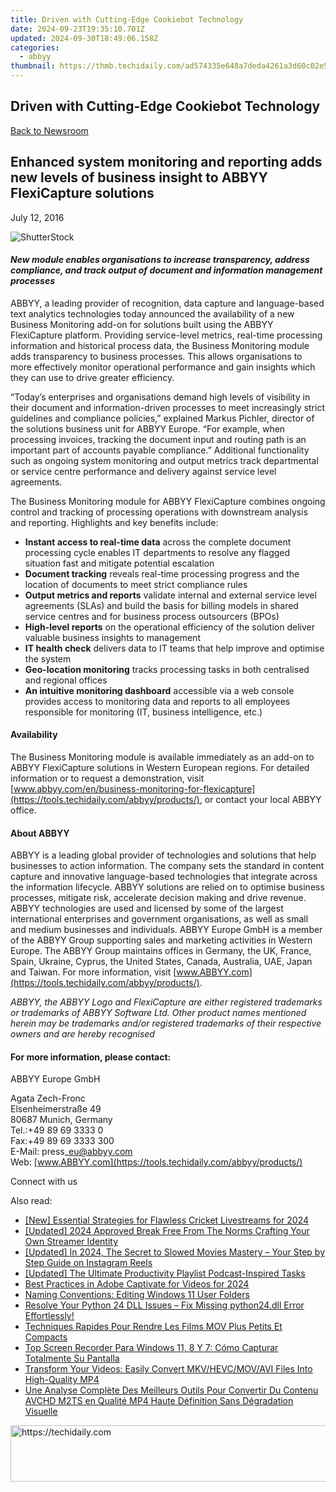 ```yaml
---
title: Driven with Cutting-Edge Cookiebot Technology
date: 2024-09-23T19:35:10.701Z
updated: 2024-09-30T18:49:06.158Z
categories:
  - abbyy
thumbnail: https://thmb.techidaily.com/ad574335e648a7deda4261a3d60c02e5050876ad97d3a8d2551786ec91da20e4.jpg
---
```


## Driven with Cutting-Edge Cookiebot Technology

[Back to Newsroom](https://tools.techidaily.com/abbyy/products/)

## Enhanced system monitoring and reporting adds new levels of business insight to ABBYY FlexiCapture solutions

July 12, 2016

![ShutterStock](https://content.abbyy.com/-/media/project/abbyy/abbyy/branchtemplates/shutterstock_1272462163_1296-x-729.jpg?h=729&iar=0&w=1296)

#### _New module enables organisations to increase transparency, address compliance, and track output of document and information management processes_

ABBYY, a leading provider of recognition, data capture and language-based text analytics technologies today announced the availability of a new Business Monitoring add-on for solutions built using the ABBYY FlexiCapture platform. Providing service-level metrics, real-time processing information and historical process data, the Business Monitoring module adds transparency to business processes. This allows organisations to more effectively monitor operational performance and gain insights which they can use to drive greater efficiency.

“Today’s enterprises and organisations demand high levels of visibility in their document and information-driven processes to meet increasingly strict guidelines and compliance policies,” explained Markus Pichler, director of the solutions business unit for ABBYY Europe. “For example, when processing invoices, tracking the document input and routing path is an important part of accounts payable compliance.” Additional functionality such as ongoing system monitoring and output metrics track departmental or service centre performance and delivery against service level agreements.

The Business Monitoring module for ABBYY FlexiCapture combines ongoing control and tracking of processing operations with downstream analysis and reporting. Highlights and key benefits include:

* **Instant access to real-time data** across the complete document processing cycle enables IT departments to resolve any flagged situation fast and mitigate potential escalation
* **Document tracking** reveals real-time processing progress and the location of documents to meet strict compliance rules
* **Output metrics and reports** validate internal and external service level agreements (SLAs) and build the basis for billing models in shared service centres and for business process outsourcers (BPOs)
* **High-level reports** on the operational efficiency of the solution deliver valuable business insights to management
* **IT health check** delivers data to IT teams that help improve and optimise the system
* **Geo-location monitoring** tracks processing tasks in both centralised and regional offices
* **An intuitive monitoring dashboard** accessible via a web console provides access to monitoring data and reports to all employees responsible for monitoring (IT, business intelligence, etc.)

#### Availability

The Business Monitoring module is available immediately as an add-on to ABBYY FlexiCapture solutions in Western European regions. For detailed information or to request a demonstration, visit [www.abbyy.com/en/business-monitoring-for-flexicapture](https://tools.techidaily.com/abbyy/products/), or contact your local ABBYY office.

#### About ABBYY

ABBYY is a leading global provider of technologies and solutions that help businesses to action information. The company sets the standard in content capture and innovative language-based technologies that integrate across the information lifecycle. ABBYY solutions are relied on to optimise business processes, mitigate risk, accelerate decision making and drive revenue. ABBYY technologies are used and licensed by some of the largest international enterprises and government organisations, as well as small and medium businesses and individuals. ABBYY Europe GmbH is a member of the ABBYY Group supporting sales and marketing activities in Western Europe. The ABBYY Group maintains offices in Germany, the UK, France, Spain, Ukraine, Cyprus, the United States, Canada, Australia, UAE, Japan and Taiwan. For more information, visit [www.ABBYY.com](https://tools.techidaily.com/abbyy/products/).

_ABBYY, the ABBYY Logo and FlexiCapture are either registered trademarks or trademarks of ABBYY Software Ltd. Other product names mentioned herein may be trademarks and/or registered trademarks of their respective owners and are hereby recognised_

#### For more information, please contact:

ABBYY Europe GmbH

Agata Zech-Fronc  
Elsenheimerstraße 49   
80687 Munich, Germany  
Tel.:+49 89 69 3333 0  
Fax:+49 89 69 3333 300  
E-Mail: press\_eu@abbyy.com  
Web: [www.ABBYY.com](https://tools.techidaily.com/abbyy/products/)

Connect with us

<ins class="adsbygoogle"
     style="display:block"
     data-ad-format="autorelaxed"
     data-ad-client="ca-pub-7571918770474297"
     data-ad-slot="1223367746"></ins>

<ins class="adsbygoogle"
     style="display:block"
     data-ad-client="ca-pub-7571918770474297"
     data-ad-slot="8358498916"
     data-ad-format="auto"
     data-full-width-responsive="true"></ins>

<span class="atpl-alsoreadstyle">Also read:</span>
<div><ul>
<li><a href="https://fox-access.techidaily.com/new-essential-strategies-for-flawless-cricket-livestreams-for-2024/"><u>[New] Essential Strategies for Flawless Cricket Livestreams for 2024</u></a></li>
<li><a href="https://youtube-blog.techidaily.com/ed-2024-approved-break-free-from-the-norms-crafting-your-own-streamer-identity/"><u>[Updated] 2024 Approved Break Free From The Norms Crafting Your Own Streamer Identity</u></a></li>
<li><a href="https://instagram-clips.techidaily.com/updated-in-2024-the-secret-to-slowed-movies-mastery-your-step-by-step-guide-on-instagram-reels/"><u>[Updated] In 2024, The Secret to Slowed Movies Mastery – Your Step by Step Guide on Instagram Reels</u></a></li>
<li><a href="https://some-skills.techidaily.com/updated-the-ultimate-productivity-playlist-podcast-inspired-tasks/"><u>[Updated] The Ultimate Productivity Playlist Podcast-Inspired Tasks</u></a></li>
<li><a href="https://desktop-recording.techidaily.com/best-practices-in-adobe-captivate-for-videos-for-2024/"><u>Best Practices in Adobe Captivate for Videos for 2024</u></a></li>
<li><a href="https://win11-tips.techidaily.com/naming-conventions-editing-windows-11-user-folders/"><u>Naming Conventions: Editing Windows 11 User Folders</u></a></li>
<li><a href="https://tech-recovery.techidaily.com/resolve-your-python-24-dll-issues-fix-missing-python24dll-error-effortlessly/"><u>Resolve Your Python 24 DLL Issues – Fix Missing python24.dll Error Effortlessly!</u></a></li>
<li><a href="https://discover-alternatives.techidaily.com/techniques-rapides-pour-rendre-les-films-mov-plus-petits-et-compacts/"><u>Techniques Rapides Pour Rendre Les Films MOV Plus Petits Et Compacts</u></a></li>
<li><a href="https://discover-alternatives.techidaily.com/top-screen-recorder-para-windows-11-8-y-7-como-capturar-totalmente-su-pantalla/"><u>Top Screen Recorder Para Windows 11, 8 Y 7: Cómo Capturar Totalmente Su Pantalla</u></a></li>
<li><a href="https://discover-alternatives.techidaily.com/transform-your-videos-easily-convert-mkvhevcmovavi-files-into-high-quality-mp4/"><u>Transform Your Videos: Easily Convert MKV/HEVC/MOV/AVI Files Into High-Quality MP4</u></a></li>
<li><a href="https://discover-alternatives.techidaily.com/une-analyse-complete-des-meilleurs-outils-pour-convertir-du-contenu-avchd-m2ts-en-qualite-mp4-haute-definition-sans-degradation-visuelle/"><u>Une Analyse Complète Des Meilleurs Outils Pour Convertir Du Contenu AVCHD M2TS en Qualité MP4 Haute Définition Sans Dégradation Visuelle</u></a></li>
</ul></div>

<!-- affiliate ads begin -->
<a href="https://smilemakers.pxf.io/c/5597632/2123901/26106" target="_top" id="2123901">
  <img src="//a.impactradius-go.com/display-ad/26106-2123901" border="0" alt="https://techidaily.com" width="728" height="90"/>
</a>
<img height="0" width="0" src="https://smilemakers.pxf.io/i/5597632/2123901/26106" style="position:absolute;visibility:hidden;" border="0" />
<!-- affiliate ads end -->

